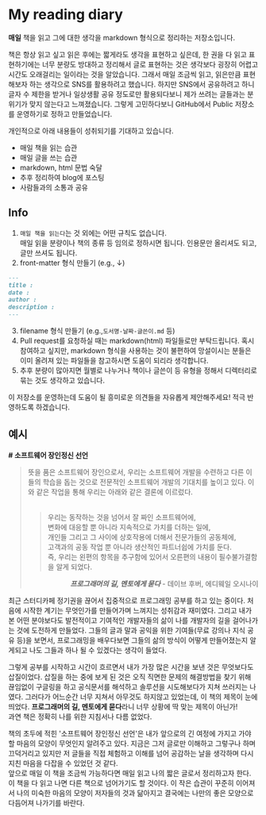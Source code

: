 # My reading diary

**매일** 책을 읽고 그에 대한 생각을 markdown 형식으로 정리하는 저장소입니다.


책은 항상 읽고 싶고 읽은 후에는 짧게라도 생각을 표현하고 싶은데, 한 권을 다 읽고 표현하기에는 너무 분량도 방대하고 정리해서 글로 표현하는 것은 생각보다 굉장히 어렵고 시간도 오래걸리는 일이라는 것을 알았습니다.
그래서 매일 조금씩 읽고, 읽은만큼 표현해보자 하는 생각으로 SNS를 활용하려고 했습니다.
하지만 SNS에서 공유하려고 하니 글자 수 제한을 받거나 일상생활 공유 정도로만 활용되다보니 제가 쓰려는 글들과는 분위기가 맞지 않는다고 느껴졌습니다.
그렇게 고민하다보니 GitHub에서 Public 저장소를 운영하기로 정하고 만들었습니다.

개인적으로 아래 내용들이 성취되기를 기대하고 있습니다.
- 매일 책을 읽는 습관
- 매일 글을 쓰는 습관
- markdown, html 문법 숙달
- 추후 정리하여 blog에 포스팅
- 사람들과의 소통과 공유


## Info
1) `매일 책을 읽는다`는 것 외에는 어떤 규칙도 없습니다.<br>
매일 읽을 분량이나 책의 종류 등 임의로 정하시면 됩니다.
인용문만 올리셔도 되고, 글만 쓰셔도 됩니다.
2) front-matter 형식 만들기 (e.g., ↓)
```markdown
---
title :
date :
author :
description : 
---
```
3) filename 형식 만들기 (e.g.,`도서명-날짜-글쓴이.md` 등)
4) Pull request를 요청하실 때는 markdown(html) 파일들로만 부탁드립니다. 혹시 참여하고 싶지만, markdown 형식을 사용하는 것이 불편하여 망설이시는 분들은 이미 올려져 있는
파일들을 참고하시면 도움이 되리라 생각합니다.
5) 추후 분량이 많아지면 월별로 나누거나 책이나 글쓴이 등 유형을 정해서 디렉터리로 묶는 것도 생각하고 있습니다.

이 저장소를 운영하는데 도움이 될 흥미로운 의견들을 자유롭게 제안해주세요! 적극 반영하도록 하겠습니다.


## 예시
**# 소프트웨어 장인정신 선언**

><div align="left">뜻을 품은 소프트웨어 장인으로서, 우리는 소프트웨어 개발을 수련하고 다른 이들의 학습을 돕는 것으로 전문적인 소프트웨어 개발의 기대치를 높이고 있다. 이와 같은 작업을 통해 우리는 아래와 같은 결론에 이르렀다.</div>
><br>
>
>>우리는 동작하는 것을 넘어서 잘 짜인 소프트웨어에,<br>
>>변화에 대응할 뿐 아니라 지속적으로 가치를 더하는 일에,<br>
>>개인들 그리고 그 사이에 상호작용에 더해서 전문가들의 공동체에,<br>
>>고객과의 공동 작업 뿐 아니라 생산적인 파트너쉽에 가치를 둔다.<br>
>>즉, 우리는 왼편의 항목을 추구함에 있어서 오른편의 내용이 필수불가결함을 알게 되었다.
>
><div align="right"><strong><i>프로그래머의 길, 멘토에게 묻다</i></strong> - 데이브 후버, 에디웨일 오시나이</div>

최근 스터디카페 정기권을 끊어서 집중적으로 프로그래밍 공부를 하고 있는 중이다. 처음에 시작한 계기는 무엇인가를 만들어가며 느껴지는 성취감과 재미였다. 그리고 내가 본 어떤 분야보다도 
발전적이고 기여적인 개발자들의 삶이 나를 개발자의 길을 걸어나가는 것에 도전하게 만들었다. 그들의 글과 말과 공익을 위한 기여들(무료 강의나 지식 공유 등)을 보면서, 프로그래밍을 배우다보면
그들의 삶의 방식이 어떻게 만들어졌는지 알게되고 나도 그들과 하나 될 수 있겠다는 생각이 들었다.  

그렇게 공부를 시작하고 시간이 흐르면서 내가 가장 많은 시간을 보낸 것은 무엇보다도 삽질이었다. 삽질을 하는 중에 보게 된 것은 오직 직면한 문제의 해결방법을 찾기 위해 끊임없이 구글링을 
하고 공식문서를 해석하고 솔루션을 시도해보다가 지쳐 쓰러지는 나였다. 그러다가 어느순간 너무 지쳐서 아무것도 하지않고 있었는데, 이 책의 제목이 눈에 띄었다. **프로그래머의 길, 멘토에게 묻다**라니
너무 상황에 딱 맞는 제목이 아닌가!  
과연 책은 정확히 나를 위한 지침서나 다름 없었다.  
  
책의 초두에 적힌 '소프트웨어 장인정신 선언'은 내가 앞으로의 긴 여정에 가지고 가야 할 마음의 모양이 무엇인지 알려주고 있다. 지금은 그저 글로만 이해하고 그렇구나 하며 끄덕거리고 있지만 
저 글들을 직접 체험하고 이해를 넘어 공감하는 날을 생각하며 다시 지친 마음을 다잡을 수 있었던 것 같다.  
앞으로 매일 이 책을 조금씩 가능하다면 매일 읽고 나의 짧은 글로서 정리하고자 한다. 이 책을 다 읽고 나면 다른 책으로 넘어가기도 할 것이다. 이 작은 습관이 꾸준히 이어져서 나의 미숙한
마음의 모양이 저자들의 것과 닮아지고 결국에는 나만의 좋은 모양으로 다듬어져 나가기를 바란다.  

